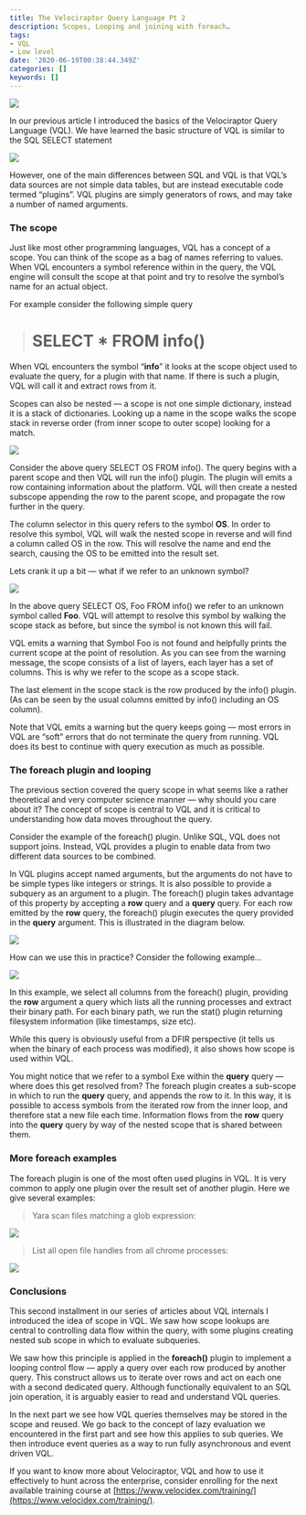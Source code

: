 ```yaml
---
title: The Velociraptor Query Language Pt 2
description: Scopes, Looping and joining with foreach…
tags:
- VQL
- Low level
date: '2020-06-19T00:38:44.349Z'
categories: []
keywords: []
---
```


![](../../img/0rLy01O0JHT3Kp57q.jpg)

In our previous article I introduced the basics of the Velociraptor Query Language (VQL). We have learned the basic structure of VQL is similar to the SQL SELECT statement

![](../../img/06-m6txTbGOzeIqrJ.png)

However, one of the main differences between SQL and VQL is that VQL’s data sources are not simple data tables, but are instead executable code termed “plugins”. VQL plugins are simply generators of rows, and may take a number of named arguments.

### The scope

Just like most other programming languages, VQL has a concept of a scope. You can think of the scope as a bag of names referring to values. When VQL encounters a symbol reference within in the query, the VQL engine will consult the scope at that point and try to resolve the symbol’s name for an actual object.

For example consider the following simple query
> # SELECT * FROM info()

When VQL encounters the symbol “**info**” it looks at the scope object used to evaluate the query, for a plugin with that name. If there is such a plugin, VQL will call it and extract rows from it.

Scopes can also be nested — a scope is not one simple dictionary, instead it is a stack of dictionaries. Looking up a name in the scope walks the scope stack in reverse order (from inner scope to outer scope) looking for a match.

![](../../img/1IXt3ZEGZDVlbk1nUGQYQVw.png)

Consider the above query SELECT OS FROM info(). The query begins with a parent scope and then VQL will run the info() plugin. The plugin will emits a row containing information about the platform. VQL will then create a nested subscope appending the row to the parent scope, and propagate the row further in the query.

The column selector in this query refers to the symbol **OS**. In order to resolve this symbol, VQL will walk the nested scope in reverse and will find a column called OS in the row. This will resolve the name and end the search, causing the OS to be emitted into the result set.

Lets crank it up a bit — what if we refer to an unknown symbol?

![](../../img/14NKhmecY8Wu2GTxDcfVn1g.png)

In the above query SELECT OS, Foo FROM info() we refer to an unknown symbol called **Foo**. VQL will attempt to resolve this symbol by walking the scope stack as before, but since the symbol is not known this will fail.

VQL emits a warning that Symbol Foo is not found and helpfully prints the current scope at the point of resolution. As you can see from the warning message, the scope consists of a list of layers, each layer has a set of columns. This is why we refer to the scope as a scope stack.

The last element in the scope stack is the row produced by the info() plugin. (As can be seen by the usual columns emitted by info() including an OS column).

Note that VQL emits a warning but the query keeps going — most errors in VQL are “soft” errors that do not terminate the query from running. VQL does its best to continue with query execution as much as possible.

### The foreach plugin and looping

The previous section covered the query scope in what seems like a rather theoretical and very computer science manner — why should you care about it? The concept of scope is central to VQL and it is critical to understanding how data moves throughout the query.

Consider the example of the foreach() plugin. Unlike SQL, VQL does not support joins. Instead, VQL provides a plugin to enable data from two different data sources to be combined.

In VQL plugins accept named arguments, but the arguments do not have to be simple types like integers or strings. It is also possible to provide a subquery as an argument to a plugin. The foreach() plugin takes advantage of this property by accepting a **row** query and a **query** query. For each row emitted by the **row** query, the foreach() plugin executes the query provided in the **query** argument. This is illustrated in the diagram below.

![](../../img/1EMA7RdO2bH0ZBoS3EPTP9A.png)

How can we use this in practice? Consider the following example…

![](../../img/1XgdBwQdDL4VHhJAWJGsFEw.png)

In this example, we select all columns from the foreach() plugin, providing the **row** argument a query which lists all the running processes and extract their binary path. For each binary path, we run the stat() plugin returning filesystem information (like timestamps, size etc).

While this query is obviously useful from a DFIR perspective (it tells us when the binary of each process was modified), it also shows how scope is used within VQL.

You might notice that we refer to a symbol Exe within the **query** query — where does this get resolved from? The foreach plugin creates a sub-scope in which to run the **query** query, and appends the row to it. In this way, it is possible to access symbols from the iterated row from the inner loop, and therefore stat a new file each time. Information flows from the **row** query into the **query** query by way of the nested scope that is shared between them.

### More foreach examples

The foreach plugin is one of the most often used plugins in VQL. It is very common to apply one plugin over the result set of another plugin. Here we give several examples:
> Yara scan files matching a glob expression:

![](../../img/1bGb_CYsiRQko7ai0mcWaVw.png)
> List all open file handles from all chrome processes:

![](../../img/1h8EgsM6ji2Vv1ewQLx5ikQ.png)

### Conclusions

This second installment in our series of articles about VQL internals I introduced the idea of scope in VQL. We saw how scope lookups are central to controlling data flow within the query, with some plugins creating nested sub scope in which to evaluate subqueries.

We saw how this principle is applied in the **foreach()** plugin to implement a looping control flow — apply a query over each row produced by another query. This construct allows us to iterate over rows and act on each one with a second dedicated query. Although functionally equivalent to an SQL join operation, it is arguably easier to read and understand VQL queries.

In the next part we see how VQL queries themselves may be stored in the scope and reused. We go back to the concept of lazy evaluation we encountered in the first part and see how this applies to sub queries. We then introduce event queries as a way to run fully asynchronous and event driven VQL.

If you want to know more about Velociraptor, VQL and how to use it effectively to hunt across the enterprise, consider enrolling for the next available training course at [https://www.velocidex.com/training/](https://www.velocidex.com/training/).
